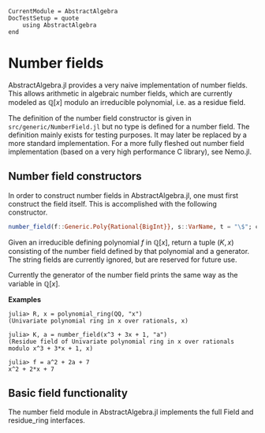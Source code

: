 ```@meta
CurrentModule = AbstractAlgebra
DocTestSetup = quote
    using AbstractAlgebra
end
```

# Number fields

AbstractAlgebra.jl provides a very naive implementation of number fields. This allows
arithmetic in algebraic number fields, which are currently modeled as $\mathbb{Q}[x]$
modulo an irreducible polynomial, i.e. as a residue field.

The definition of the number field constructor is given in
`src/generic/NumberField.jl` but no type is defined for a number field. The definition
mainly exists for testing purposes. It may later be replaced by a more standard
implementation. For a more fully fleshed out number field implementation (based on a
very high performance C library), see Nemo.jl.

## Number field constructors

In order to construct number fields in AbstractAlgebra.jl, one must first construct the
field itself. This is accomplished with the following constructor.

```julia
number_field(f::Generic.Poly{Rational{BigInt}}, s::VarName, t = "\$"; cached::Bool = true)
```

Given an irreducible defining polynomial $f$ in $\mathbb{Q}[x]$, return a tuple $(K, x)$
consisting of the number field defined by that polynomial and a generator. The string
fields are currently ignored, but are reserved for future use.

Currently the generator of the number field prints the same way as the variable in
$\mathbb{Q}[x]$.

**Examples**

```jldoctest
julia> R, x = polynomial_ring(QQ, "x")
(Univariate polynomial ring in x over rationals, x)

julia> K, a = number_field(x^3 + 3x + 1, "a")
(Residue field of Univariate polynomial ring in x over rationals modulo x^3 + 3*x + 1, x)

julia> f = a^2 + 2a + 7
x^2 + 2*x + 7

```

## Basic field functionality

The number field module in AbstractAlgebra.jl implements the full Field and residue_ring
interfaces.

